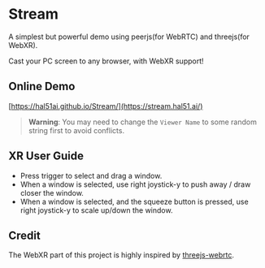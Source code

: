 # Stream

A simplest but powerful demo using peerjs(for WebRTC) and threejs(for WebXR).

Cast your PC screen to any browser, with WebXR support!

## Online Demo

[https://hal51ai.github.io/Stream/](https://stream.hal51.ai/)

> **Warning**: You may need to change the `Viewer Name` to some random string first to avoid conflicts.

## XR User Guide

- Press trigger to select and drag a window.
- When a window is selected, use right joystick-y to push away / draw closer the window.
- When a window is selected, and the squeeze button is pressed, use right joystick-y to scale up/down the window.

## Credit

The WebXR part of this project is highly inspired by [threejs-webrtc](https://github.com/AidanNelson/threejs-webrtc).
